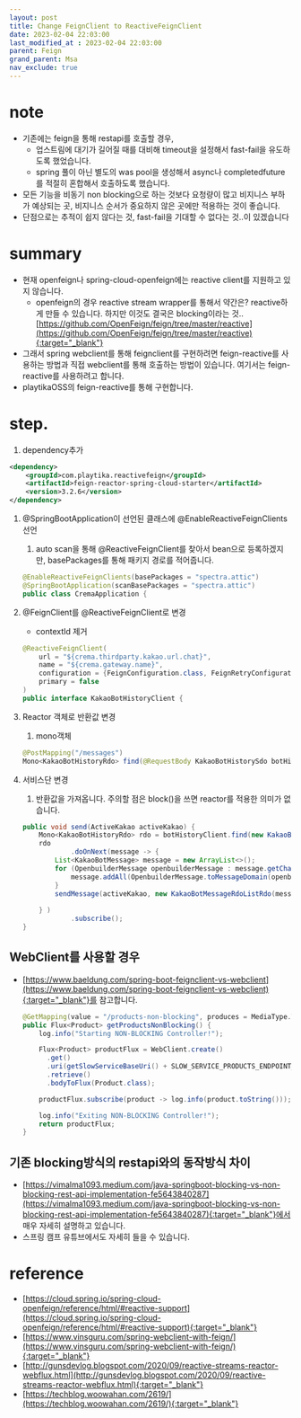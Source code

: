 ```yaml
---
layout: post
title: Change FeignClient to ReactiveFeignClient
date: 2023-02-04 22:03:00
last_modified_at : 2023-02-04 22:03:00
parent: Feign
grand_parent: Msa
nav_exclude: true
---
```


# note

- 기존에는 feign을 통해 restapi를 호출할 경우,
    - 업스트림에 대기가 길어질 때를 대비해 timeout을 설정해서 fast-fail을 유도하도록 했었습니다.
    - spring 풀이 아닌 별도의 was pool을 생성해서 async나 completedfuture를 적절히 혼합해서 호출하도록 했습니다.
- 모든 기능을 비동기 non blocking으로 하는 것보다 요청량이 많고 비지니스 부하가 예상되는 곳, 비지니스 순서가 중요하지 않은 곳에만 적용하는 것이 좋습니다.
- 단점으로는 추적이 쉽지 않다는 것, fast-fail을 기대할 수 없다는 것..이 있겠습니다

# summary

- 현재 openfeign나 spring-cloud-openfeign에는 reactive client를 지원하고 있지 않습니다.
    - openfeign의 경우 reactive stream wrapper를 통해서 약간은? reactive하게 만들 수 있습니다. 하지만 이것도 결국은 blocking이라는 것..[https://github.com/OpenFeign/feign/tree/master/reactive](https://github.com/OpenFeign/feign/tree/master/reactive){:target="_blank"}
- 그래서 spring webclient를 통해 feignclient를 구현하려면 feign-reactive를 사용하는 방법과 직접 webclient를 통해 호출하는 방법이 있습니다. 여기서는 feign-reactive를 사용하려고 합니다.
- playtikaOSS의 feign-reactive를 통해 구현합니다.

# step.

1. dependency추가

```xml
<dependency>
    <groupId>com.playtika.reactivefeign</groupId>
    <artifactId>feign-reactor-spring-cloud-starter</artifactId>
    <version>3.2.6</version>
</dependency>
```

1. @SpringBootApplication이 선언된 클래스에 @EnableReactiveFeignClients 선언
    1. auto scan을 통해 @ReactiveFeignClient를 찾아서 bean으로 등록하겠지만, basePackages를 통해 패키지 경로를 적어줍니다.
    
    ```java
    @EnableReactiveFeignClients(basePackages = "spectra.attic")
    @SpringBootApplication(scanBasePackages = "spectra.attic")
    public class CremaApplication {
    ```
    
2. @FeignClient를 @ReactiveFeignClient로 변경
    - contextId 제거
    
    ```java
    @ReactiveFeignClient(
        url = "${crema.thirdparty.kakao.url.chat}",
        name = "${crema.gateway.name}",
        configuration = {FeignConfiguration.class, FeignRetryConfiguration.class},
        primary = false
    )
    public interface KakaoBotHistoryClient {
    ```
    

1. Reactor 객체로 반환값 변경
    1. mono객체
    
    ```java
    @PostMapping("/messages")
    Mono<KakaoBotHistoryRdo> find(@RequestBody KakaoBotHistorySdo botHistorySdo);
    ```
    

1. 서비스단 변경
    1. 반환값을 가져옵니다. 주의할 점은 block()을 쓰면 reactor를 적용한 의미가 없습니다.
    
    ```java
    public void send(ActiveKakao activeKakao) {
        Mono<KakaoBotHistoryRdo> rdo = botHistoryClient.find(new KakaoBotHistorySdo(activeKakao.getUserKey(), activeKakao.getSenderKey()));
        rdo
    			.doOnNext(message -> {
            List<KakaoBotMessage> message = new ArrayList<>();
            for (OpenbuilderMessage openbuilderMessage : message.getChatbot_messages()) {
                message.addAll(OpenbuilderMessage.toMessageDomain(openbuilderMessage));
            }
            sendMessage(activeKakao, new KakaoBotMessageRdoListRdo(message));
            
        } )
    			.subscribe();
    }
    ```
    

## WebClient를 사용할 경우

- [https://www.baeldung.com/spring-boot-feignclient-vs-webclient](https://www.baeldung.com/spring-boot-feignclient-vs-webclient){:target="_blank"}를 참고합니다.
    
    ```java
    @GetMapping(value = "/products-non-blocking", produces = MediaType.TEXT_EVENT_STREAM_VALUE)
    public Flux<Product> getProductsNonBlocking() {
        log.info("Starting NON-BLOCKING Controller!");
    
        Flux<Product> productFlux = WebClient.create()
          .get()
          .uri(getSlowServiceBaseUri() + SLOW_SERVICE_PRODUCTS_ENDPOINT_NAME)
          .retrieve()
          .bodyToFlux(Product.class);
    
        productFlux.subscribe(product -> log.info(product.toString()));
    
        log.info("Exiting NON-BLOCKING Controller!");
        return productFlux;
    }
    ```
    

## 기존 blocking방식의 restapi와의 동작방식 차이

- [https://vimalma1093.medium.com/java-springboot-blocking-vs-non-blocking-rest-api-implementation-fe5643840287](https://vimalma1093.medium.com/java-springboot-blocking-vs-non-blocking-rest-api-implementation-fe5643840287){:target="_blank"}에서 매우 자세히 설명하고 있습니다.
- 스프링 캠프 유튜브에서도 자세히 들을 수 있습니다.

# reference

- [https://cloud.spring.io/spring-cloud-openfeign/reference/html/#reactive-support](https://cloud.spring.io/spring-cloud-openfeign/reference/html/#reactive-support){:target="_blank"}
- [https://www.vinsguru.com/spring-webclient-with-feign/](https://www.vinsguru.com/spring-webclient-with-feign/){:target="_blank"}
- [http://gunsdevlog.blogspot.com/2020/09/reactive-streams-reactor-webflux.html](http://gunsdevlog.blogspot.com/2020/09/reactive-streams-reactor-webflux.html){:target="_blank"}
- [https://techblog.woowahan.com/2619/](https://techblog.woowahan.com/2619/){:target="_blank"}